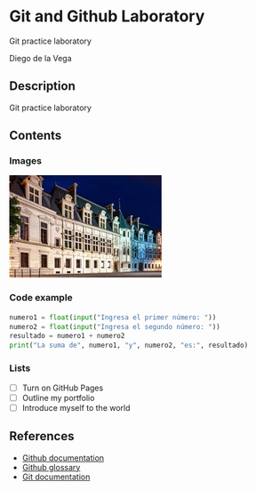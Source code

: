 # Git and Github Laboratory

Git practice laboratory

Diego de la Vega

## Description

Git practice laboratory

## Contents

### Images

![Place Dauphine](https://raw.githubusercontent.com/A01420632/git-lab/main/place.jpg)

### Code example

``` python 
numero1 = float(input("Ingresa el primer número: "))
numero2 = float(input("Ingresa el segundo número: "))
resultado = numero1 + numero2
print("La suma de", numero1, "y", numero2, "es:", resultado)
```

### Lists

- [ ] Turn on GitHub Pages
- [ ] Outline my portfolio
- [ ] Introduce myself to the world

## References

- [Github documentation](https://docs.github.com/en)
- [Github glossary](https://docs.github.com/en/get-started/learning-about-github/github-glossary)
- [Git documentation](https://git-scm.com/doc)
